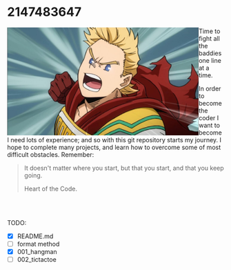 # 2147483647

<img align="left" height="250" src="https://github.com/MrColour/2147483647/blob/master/resources/maxresdefault.jpg" />

Time to fight all the baddies one line at a time.

In order to become the coder I want to become I need lots of experience; and so with this git repository starts my journey. I hope to complete many projects, and learn how to overcome some of most difficult obstacles. Remember:

>   It doesn't matter where you start, but that you start, and that you keep going. 
>
>   Heart of the Code.

<br>
<br>

TODO:
- [X] README.md
- [ ] format method
- [X] 001_hangman
- [ ] 002_tictactoe
